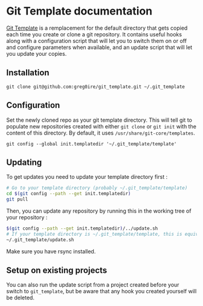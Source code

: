 # Git Template documentation

[Git Template][0] is a remplacement for the default directory that gets copied
each time you create or clone a git repository. It contains useful hooks along
with a configuration script that will let you to switch them on or off and
configure parameters when available, and an update script that will let you
update your copies.

## Installation

    git clone git@github.com:greg0ire/git_template.git ~/.git_template

## Configuration

Set the newly cloned repo as your git template directory. This will tell git to
populate new repositories created with either `git clone` or `git init` with
the content of this directory. By default, it uses `/usr/share/git-core/templates`.

    git config --global init.templatedir '~/.git_template/template'

## Updating

To get updates you need to update your template directory first :

```sh
# Go to your template directory (probably ~/.git_template/template)
cd $(git config --path --get init.templatedir)
git pull
```

Then, you can update any repository by running this in the working tree of your
repository :

```sh
$(git config --path --get init.templatedir)/../update.sh
# If your template directory is ~/.git_template/template, this is equivalent to :
~/.git_template/update.sh
```

Make sure you have rsync installed.

## Setup on existing projects

You can also run the update script from a project created before your switch
to `git_template`, but be aware that any hook you created yourself will be deleted.

[0]: https://github.com/greg0ire/git_template
